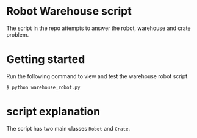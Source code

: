 # Robot Warehouse script
The script in the repo attempts to answer the robot, warehouse and crate problem.

# Getting started
Run the following command to view and test the warehouse robot script.
```shell script
$ python warehouse_robot.py
```

# script explanation
The script has two main classes `Robot` and `Crate`. 
